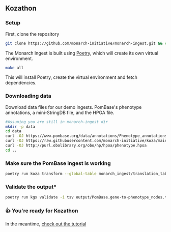 ## Kozathon

### Setup

First, clone the repository

```bash
git clone https://github.com/monarch-initiative/monarch-ingest.git && cd monarch-ingest
```

The Monarch Ingest is built using [Poetry](https://python-poetry.org), which will create its own virtual environment.

```bash
make all
```

This will install Poetry, create the virtual environment and fetch dependencies.

### Downloading data

Download data files for our demo ingests. PomBase's phenotype annotations, a mini-StringDB file, and the HPOA file.

```bash
#Assuming you are still in monarch-ingest dir
mkdir -p data
cd data
curl -OJ https://www.pombase.org/data/annotations/Phenotype_annotations/phenotype_annotations.pombase.phaf.gz
curl -OJ https://raw.githubusercontent.com/monarch-initiative/koza/main/tests/resources/source-files/string.tsv
curl -OJ http://purl.obolibrary.org/obo/hp/hpoa/phenotype.hpoa
cd ..
```

### Make sure the PomBase ingest is working

```bash
poetry run koza transform --global-table monarch_ingest/translation_table.yaml --source monarch_ingest/pombase/metadata.yaml --output-format tsv  
```

### Validate the output*

```bash
poetry run kgx validate -i tsv output/PomBase.gene-to-phenotype_nodes.tsv output/PomBase.gene-to-phenotype_edges.tsv 
```

### 👍 You're ready for Kozathon

In the meantime, [check out the tutorial](../tutorials/configure-ingest.md)
